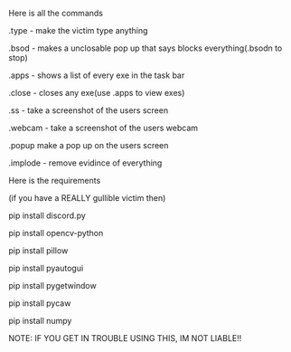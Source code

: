 Here is all the commands

.type<message> - make the victim type anything

.bsod - makes a unclosable pop up that says blocks everything(.bsodn to stop)

.apps - shows a list of every exe in the task bar

.close<exe> - closes any exe(use .apps to view exes)

.ss - take a screenshot of the users screen

.webcam - take a screenshot of the users webcam

.popup<message> make a pop up on the users screen

.implode - remove evidince of everything

Here is the requirements

(if you have a REALLY gullible victim then)

pip install discord.py

pip install opencv-python

pip install pillow

pip install pyautogui

pip install pygetwindow

pip install pycaw

pip install numpy

NOTE: IF YOU GET IN TROUBLE USING THIS, IM NOT LIABLE!!
